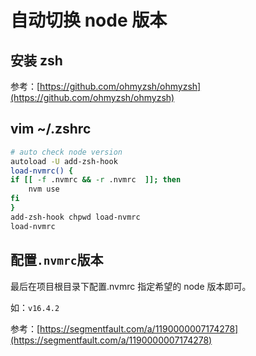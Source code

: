 # 自动切换 node 版本

## 安装 zsh

参考：[https://github.com/ohmyzsh/ohmyzsh](https://github.com/ohmyzsh/ohmyzsh)

## vim ~/.zshrc

```bash
# auto check node version
autoload -U add-zsh-hook
load-nvmrc() {
if [[ -f .nvmrc && -r .nvmrc  ]]; then
    nvm use
fi
}
add-zsh-hook chpwd load-nvmrc
load-nvmrc
```

## 配置`.nvmrc`版本

最后在项目根目录下配置.nvmrc 指定希望的 node 版本即可。

如：`v16.4.2`

参考：[https://segmentfault.com/a/1190000007174278](https://segmentfault.com/a/1190000007174278)

